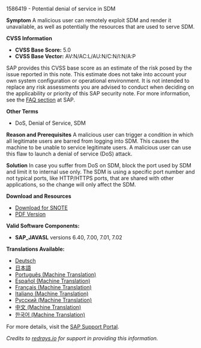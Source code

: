 1586419 - Potential denial of service in SDM

**Symptom**
A malicious user can remotely exploit SDM and render it unavailable, as well as potentially the resources that are used to serve SDM.

**CVSS Information**
- **CVSS Base Score:** 5.0
- **CVSS Base Vector:** AV:N/AC:L/AU:N/C:N/I:N/A:P

SAP provides this CVSS base score as an estimate of the risk posed by the issue reported in this note. This estimate does not take into account your own system configuration or operational environment. It is not intended to replace any risk assessments you are advised to conduct when deciding on the applicability or priority of this SAP security note. For more information, see the [FAQ section](https://service.sap.com/securitynotes/) at SAP.

**Other Terms**
- DoS, Denial of Service, SDM

**Reason and Prerequisites**
A malicious user can trigger a condition in which all legitimate users are barred from logging into SDM. This causes the machine to be unable to service legitimate users. A malicious user can use this flaw to launch a denial of service (DoS) attack.

**Solution**
In case you suffer from DoS on SDM, block the port used by SDM and limit it to internal use only. The SDM is using a specific port number and not typical ports, like HTTP/HTTPS ports, that are shared with other applications, so the change will only affect the SDM.

**Download and Resources**
- [Download for SNOTE](https://notesdownloads.sap.com/note/0040000017238882017)
- [PDF Version](https://userapps.support.sap.com/sap/support/sfm/notes/print/0001586419?language=en-US&token=DBD208AEE7909F72AD96124B267E4722)

**Valid Software Components:**
- **SAP_JAVASL** versions 6.40, 7.00, 7.01, 7.02

**Translations Available:**
- [Deutsch](https://me.sap.com/notes/0001586419/D)
- [日本語](https://me.sap.com/notes/0001586419/J)
- [Português (Machine Translation)](https://me.sap.com/notes/0001586419/P)
- [Español (Machine Translation)](https://me.sap.com/notes/0001586419/S)
- [Français (Machine Translation)](https://me.sap.com/notes/0001586419/F)
- [Italiano (Machine Translation)](https://me.sap.com/notes/0001586419/I)
- [Русский (Machine Translation)](https://me.sap.com/notes/0001586419/R)
- [中文 (Machine Translation)](https://me.sap.com/notes/0001586419/1)
- [한국어 (Machine Translation)](https://me.sap.com/notes/0001586419/3)

For more details, visit the [SAP Support Portal](https://me.sap.com/).

*Credits to [redrays.io](https://redrays.io) for support in providing this information.*